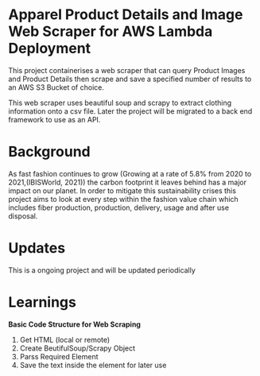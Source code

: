 # Apparel Product Details and Image Web Scraper for AWS Lambda Deployment

This project containerises a web scraper that can query Product Images and Product Details then scrape and save a specified number of results to an AWS S3 Bucket of choice.

This web scraper uses beautiful soup and scrapy to extract clothing information onto a csv file. Later the project will be migrated to a back end framework to use as an API. 

# Background

As fast fashion continues to grow (Growing at a rate of 5.8% from 2020 to 2021,(IBISWorld, 2021)) the carbon footprint it leaves behind has a major impact on our planet. In order to mitigate this sustainability crises this project aims to look at every step within the fashion value chain which includes fiber production, production, delivery, usage and after use disposal.

# Updates

This is a ongoing project and will be updated periodically

# Learnings

**Basic Code Structure for Web Scraping**
1. Get HTML (local or remote)
2. Create BeutifulSoup/Scrapy Object
3. Parss Required Element
4. Save the text inside the element for later use


